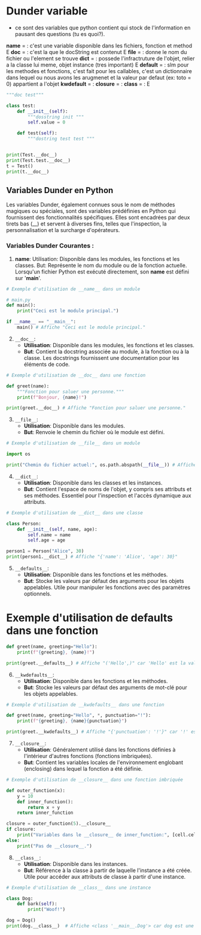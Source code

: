 # Dunder variable

- ce sont des variables que python contient qui stock de l'information en pausant des questions (tu es quoi?).

__name__ =  : c'est une variable disponible dans les fichiers, fonction et method  E
__doc__ = : c'est la que le docString est contenut  E
__file__ = : donne le nom du fichier ou l'element se trouve 
__dict__ = : possede l'infractruture de l'objet, relier a la classe lui meme, objet instance (tres important) E
__default__ = : slm pour les methodes et fonctions, c'est fait pour les callables, c'est un dictionnaire dans lequel ou nous avons les arugmenet et la valeur par defaut (ex: toto = 0) appartient a l'objet 
__kwdefault__ = :
__closure__ = : 
__class__ = : E


```python
"""doc test"""

class test:
    def __init__(self):
        """dosstring init """
        self.value = 0

    def test(self):
        """dostring test test """


print(Test.__doc__)
print(Test.test.__doc__)
t = Test()
print(t.__doc__) 
```

## Variables Dunder en Python

Les variables Dunder, également connues sous le nom de méthodes magiques ou spéciales, sont des variables prédéfinies en Python qui fournissent des fonctionnalités spécifiques. Elles sont encadrées par deux tirets bas (\_\_) et servent à diverses fins, telles que l'inspection, la personnalisation et la surcharge d'opérateurs.

### Variables Dunder Courantes :

1. __name__:
Utilisation: Disponible dans les modules, les fonctions et les classes.
But: Représente le nom du module ou de la fonction actuelle. Lorsqu'un fichier Python est exécuté directement, son __name__ est défini sur '__main__'.

```python 
# Exemple d'utilisation de __name__ dans un module

# main.py
def main():
    print("Ceci est le module principal.")

if __name__ == "__main__":
    main() # Affiche "Ceci est le module principal."
```

2. `__doc__`: 
   - **Utilisation**: Disponible dans les modules, les fonctions et les classes.
   - **But**: Contient la docstring associée au module, à la fonction ou à la classe. Les docstrings fournissent une documentation pour les éléments de code.

```python
# Exemple d'utilisation de __doc__ dans une fonction

def greet(name):
    """Fonction pour saluer une personne."""
    print(f"Bonjour, {name}!")

print(greet.__doc__) # Affiche "Fonction pour saluer une personne."
```

3. `__file__`: 
   - **Utilisation**: Disponible dans les modules.
   - **But**: Renvoie le chemin du fichier où le module est défini.

```python 
# Exemple d'utilisation de __file__ dans un module

import os

print("Chemin du fichier actuel:", os.path.abspath(__file__)) # Affiche "Chemin absolue du fichier actuel: /chemin/vers/le/fichier.py"
```

4. `__dict__`: 
   - **Utilisation**: Disponible dans les classes et les instances.
   - **But**: Contient l'espace de noms de l'objet, y compris ses attributs et ses méthodes. Essentiel pour l'inspection et l'accès dynamique aux attributs.

```python
# Exemple d'utilisation de __dict__ dans une classe

class Person:
    def __init__(self, name, age):
        self.name = name
        self.age = age

person1 = Person("Alice", 30)
print(person1.__dict__) # Affiche "{'name': 'Alice', 'age': 30}"
```

5. `__defaults__`: 
   - **Utilisation**: Disponible dans les fonctions et les méthodes.
   - **But**: Stocke les valeurs par défaut des arguments pour les objets appelables. Utile pour manipuler les fonctions avec des paramètres optionnels.


# Exemple d'utilisation de __defaults__ dans une fonction

```python
def greet(name, greeting="Hello"):
    print(f"{greeting}, {name}!")

print(greet.__defaults__) # Affiche "('Hello',)" car 'Hello' est la valeur par défaut de l'argument 'greeting'
```

6. `__kwdefaults__`: 
   - **Utilisation**: Disponible dans les fonctions et les méthodes.
   - **But**: Stocke les valeurs par défaut des arguments de mot-clé pour les objets appelables.

```python
# Exemple d'utilisation de __kwdefaults__ dans une fonction

def greet(name, greeting="Hello", *, punctuation="!"):
    print(f"{greeting}, {name}{punctuation}")

print(greet.__kwdefaults__) # Affiche "{'punctuation': '!'}" car '!' est la valeur par défaut de l'argument de mot-clé 'punctuation'
```


7. `__closure__`: 
   - **Utilisation**: Généralement utilisé dans les fonctions définies à l'intérieur d'autres fonctions (fonctions imbriquées).
   - **But**: Contient les variables locales de l'environnement englobant (enclosing) dans lequel la fonction a été définie. 

```python
# Exemple d'utilisation de __closure__ dans une fonction imbriquée

def outer_function(x):
    y = 10
    def inner_function():
        return x + y
    return inner_function

closure = outer_function(5).__closure__
if closure:
    print("Variables dans le __closure__ de inner_function:", [cell.cell_contents for cell in closure]) # Afficche "Variables dans le __closure__ de inner_function: [5, 10]"
else:
    print("Pas de __closure__.")
```

8. `__class__`: 
   - **Utilisation**: Disponible dans les instances.
   - **But**: Référence à la classe à partir de laquelle l'instance a été créée. Utile pour accéder aux attributs de classe à partir d'une instance.

```python
# Exemple d'utilisation de __class__ dans une instance

class Dog:
    def bark(self):
        print("Woof!")

dog = Dog()
print(dog.__class__)  # Affiche <class '__main__.Dog'> car dog est une instance de la classe Dog

```